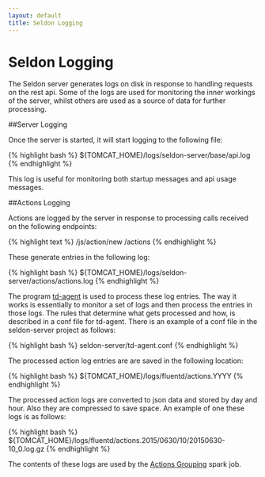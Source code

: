 ```yaml
---
layout: default
title: Seldon Logging
---
```


# Seldon Logging

The Seldon server generates logs on disk in response to handling requests on the rest api. Some of the logs are used for monitoring the inner workings of the server, whilst others are used as a source of data for further processing.

##Server Logging

Once the server is started, it will start logging to the following file:

{% highlight bash %}
${TOMCAT_HOME}/logs/seldon-server/base/api.log
{% endhighlight %}

This log is useful for monitoring both startup messages and api usage messages.

##Actions Logging

Actions are logged by the server in response to processing calls received on the following endpoints:

{% highlight text %}
/js/action/new
/actions
{% endhighlight %}

These generate entries in the following log:

{% highlight bash %}
${TOMCAT_HOME}/logs/seldon-server/actions/actions.log
{% endhighlight %}

The program [td-agent](http://docs.treasuredata.com/articles/td-agent) is used to process these log entries. The way it works is essentially to monitor a set of logs and then process the entries in those logs. The rules that determine what gets processed and how, is described in a conf file for td-agent. There is an example of a conf file in the seldon-server project as follows:

{% highlight bash %}
seldon-server/td-agent.conf
{% endhighlight %}

The processed action log entries are are saved in the following location:

{% highlight bash %}
${TOMCAT_HOME}/logs/fluentd/actions.YYYY
{% endhighlight %}

The processed action logs are converted to json data and stored by day and hour. Also they are compressed to save space. An example of one these logs is as follows:

{% highlight bash %}
${TOMCAT_HOME}/logs/fluentd/actions.2015/0630/10/20150630-10_0.log.gz
{% endhighlight %}

The contents of these logs are used by the [Actions Grouping](/spark-models.html#actions) spark job.

